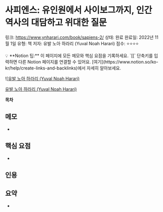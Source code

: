 # 사피엔스: 유인원에서 사이보그까지, 인간 역사의 대담하고 위대한 질문

링크: https://www.ynharari.com/book/sapiens-2/
상태: 완료
완료일: 2022년 11월 1일
유형: 책
저자: 유발 노아 하라리 (Yuval Noah Harari)
점수: ⭐️⭐️⭐️⭐️

<aside>
💡 **Notion 팁:** 이 페이지에 모든 메모와 핵심 요점을 기록하세요. `[[` 단축키를 입력하면 다른 Notion 페이지를 연결할 수 있어요. [여기](https://www.notion.so/ko-kr/help/create-links-and-backlinks)에서 자세히 알아보세요.

</aside>

![[유발 노아 하라리 (Yuval Noah Harari)](독서%20리스트/사피엔스%20유인원에서%20사이보그까지,%20인간%20역사/Untitled.png)

[유발 노아 하라리 (Yuval Noah Harari)](https://www.ynharari.com/book/sapiens-2/)

**목차**

## 메모

- 

## 핵심 요점

- 

## 인용

> 
> 

## 요약

-